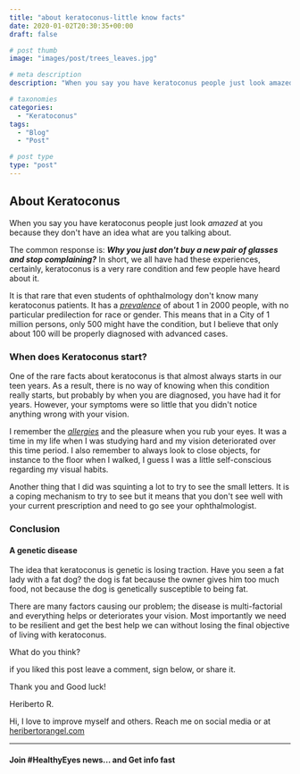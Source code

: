 ```yaml
---
title: "about keratoconus-little know facts"
date: 2020-01-02T20:30:35+00:00
draft: false

# post thumb
image: "images/post/trees_leaves.jpg"

# meta description
description: "When you say you have keratoconus people just look amazed at you because they don't have an idea what are you talking about"

# taxonomies
categories: 
  - "Keratoconus"
tags:
  - "Blog"
  - "Post"

# post type
type: "post"
---
```

About Keratoconus
-----------------

When you say you have keratoconus people just look _amazed_ at you because they don't have an idea what are you talking about.

The common response is: **_Why you just don't buy a new pair of glasses and stop complaining?_** In short, we all have had these experiences, certainly, keratoconus is a very rare condition and few people have heard about it.

It is that rare that even students of ophthalmology don't know many keratoconus patients. It has a [_prevalence_](https://www.ncbi.nlm.nih.gov/pmc/articles/PMC3775068/) of about 1 in 2000 people, with no particular predilection for race or gender. This means that in a City of 1 million persons, only 500 might have the condition, but I believe that only about 100 will be properly diagnosed with advanced cases.

### When does Keratoconus start?

One of the rare facts about keratoconus is that almost always starts in our teen years. As a result, there is no way of knowing when this condition really starts, but probably by when you are diagnosed, you have had it for years. However, your symptoms were so little that you didn't notice anything wrong with your vision.

I remember the _[allergies](https://www.keratoconusguide.com/how-to-test-for-allergies/)_ and the pleasure when you rub your eyes. It was a time in my life when I was studying hard and my vision deteriorated over this time period. I also remember to always look to close objects, for instance to the floor when I walked, I guess I was a little self-conscious regarding my visual habits.

Another thing that I did was squinting a lot to try to see the small letters. It is a coping mechanism to try to see but it means that you don't see well with your current prescription and need to go see your ophthalmologist.

### Conclusion

#### A genetic disease

The idea that keratoconus is genetic is losing traction. Have you seen a fat lady with a fat dog? the dog is fat because the owner gives him too much food, not because the dog is genetically susceptible to being fat.

There are many factors causing our problem; the disease is multi-factorial and everything helps or deteriorates your vision. Most importantly we need to be resilient and get the best help we can without losing the final objective of living with keratoconus.

What do you think?

if you liked this post leave a comment, sign below, or share it.

Thank you and Good luck!

Heriberto R.

Hi, I love to improve myself and others. Reach me on social media or at [heribertorangel.com](http://heribertorangel.com)

* * *

#### Join #HealthyEyes news... and Get info fast